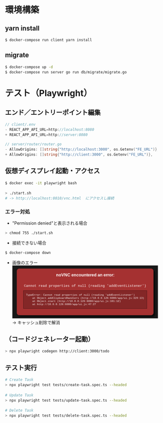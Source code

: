 # 環境構築
## yarn install
```bash
$ docker-compose run client yarn install
```

## migrate
```bash
$ docker-compose up -d
$ docker-compose run server go run db/migrate/migrate.go
```

# テスト（Playwright）
## エンド／エントリーポイント編集
```typescript
// client/.env
- REACT_APP_API_URL=http://localhost:8080
+ REACT_APP_API_URL=http://server:8080
```
```Go
// server/router/router.go
- AllowOrigins: []string{"http://localhost:3000", os.Getenv("FE_URL")},
+ AllowOrigins: []string{"http://client:3000", os.Getenv("FE_URL")},
```

## 仮想ディスプレイ起動・アクセス  
```bash
$ docker exec -it playwright bash

> ./start.sh
# -> http://localhost:8010/vnc.html  にアクセスし接続
```

### エラー対処
- "Permission denied"と表示される場合
```bash
> chmod 755 ./start.sh
```

- 接続できない場合
```bash
$ docker-compose down
```

- 画像のエラー  
![alt text](image.png)  
→ キャッシュ削除で解消  

## （コードジェネレーター起動）  
```bash
> npx playwright codegen http://client:3000/todo
```

## テスト実行
```bash
# Create Task
> npx playwright test tests/create-task.spec.ts --headed

# Update Task
> npx playwright test tests/update-task.spec.ts --headed

# Delete Task
> npx playwright test tests/delete-task.spec.ts --headed
```